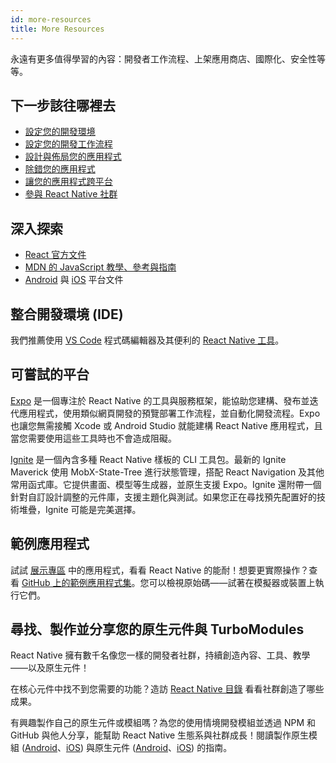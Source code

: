 ```yaml
---
id: more-resources
title: More Resources
---
```


永遠有更多值得學習的內容：開發者工作流程、上架應用商店、國際化、安全性等等。

## 下一步該往哪裡去

- [設定您的開發環境](environment-setup)
- [設定您的開發工作流程](running-on-device)
- [設計與佈局您的應用程式](flexbox)
- [除錯您的應用程式](debugging)
- [讓您的應用程式跨平台](platform-specific-code)
- [參與 React Native 社群](/community/overview)

## 深入探索

- [React 官方文件](https://react.dev/learn)
- [MDN 的 JavaScript 教學、參考與指南](https://developer.mozilla.org/en-US/docs/Web/JavaScript)
- [Android](https://developer.android.com/docs) 與 [iOS](https://developer.apple.com/documentation/uikit) 平台文件

## 整合開發環境 (IDE)

我們推薦使用 [VS Code](https://code.visualstudio.com/) 程式碼編輯器及其便利的 [React Native 工具](https://marketplace.visualstudio.com/items?itemName=msjsdiag.vscode-react-native)。

## 可嘗試的平台

[Expo](https://docs.expo.dev/) 是一個專注於 React Native 的工具與服務框架，能協助您建構、發布並迭代應用程式，使用類似網頁開發的預覽部署工作流程，並自動化開發流程。Expo 也讓您無需接觸 Xcode 或 Android Studio 就能建構 React Native 應用程式，且當您需要使用這些工具時也不會造成阻礙。

[Ignite](https://github.com/infinitered/ignite) 是一個內含多種 React Native 樣板的 CLI 工具包。最新的 Ignite Maverick 使用 MobX-State-Tree 進行狀態管理，搭配 React Navigation 及其他常用函式庫。它提供畫面、模型等生成器，並原生支援 Expo。Ignite 還附帶一個針對自訂設計調整的元件庫，支援主題化與測試。如果您正在尋找預先配置好的技術堆疊，Ignite 可能是完美選擇。

## 範例應用程式

試試 [展示專區](https://reactnative.dev/showcase) 中的應用程式，看看 React Native 的能耐！想要更實際操作？查看 [GitHub 上的範例應用程式集](https://github.com/ReactNativeNews/React-Native-Apps)。您可以檢視原始碼——試著在模擬器或裝置上執行它們。

## 尋找、製作並分享您的原生元件與 TurboModules

React Native 擁有數千名像您一樣的開發者社群，持續創造內容、工具、教學——以及原生元件！

在核心元件中找不到您需要的功能？造訪 [React Native 目錄](https://reactnative.directory) 看看社群創造了哪些成果。

有興趣製作自己的原生元件或模組嗎？為您的使用情境開發模組並透過 NPM 和 GitHub 與他人分享，能幫助 React Native 生態系與社群成長！閱讀製作原生模組 ([Android](native-modules-android.md)、[iOS](native-modules-ios.md)) 與原生元件 ([Android](native-components-android.md)、[iOS](native-components-ios.md)) 的指南。